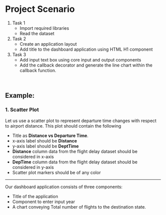 # Project Scenario
<p>

1. Task 1
    - Import required libraries
    - Read the dataset
2. Task 2
    - Create an application layout
    - Add title to the dashboard application using HTML H1 component
3. Task 3
    - Add input text box using core input and output components
    - Add the callback decorator and generate the line chart within the callback function.

</p>
<br>

## Example:
### 1. Scatter Plot
Let us use a scatter plot to represent departure time changes with respect to airport distance.
This plot should contain the following

- Title as **Distance vs Departure Time**.
- x-axis label should be **Distance**
- y-axis label should be **DeptTime**
- **Distance** column data from the flight delay dataset should be considered in x-axis
- **DepTime** column data from the flight delay dataset should be considered in y-axis
- Scatter plot markers should be of any color

---

Our dashboard application consists of three components:

+ Title of the application
+ Component to enter input year
+ A chart conveying Total number of flights to the destination state.

